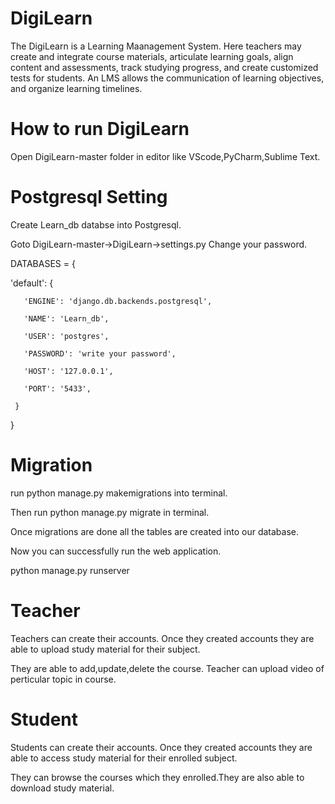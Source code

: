 # DigiLearn

The DigiLearn is a Learning Maanagement System. Here teachers may create and integrate course materials, articulate learning goals, align content and assessments, track studying progress, and create customized tests for students. An LMS allows the communication of learning objectives, and organize learning timelines.

# How to run DigiLearn
 
Open DigiLearn-master folder in editor like VScode,PyCharm,Sublime Text.

# Postgresql Setting

Create Learn_db databse into Postgresql.

Goto DigiLearn-master->DigiLearn->settings.py Change your password.

DATABASES = {

   'default': {
	 
       'ENGINE': 'django.db.backends.postgresql',
			 
       'NAME': 'Learn_db',
			 
       'USER': 'postgres',
			 
       'PASSWORD': 'write your password',
			 
       'HOST': '127.0.0.1',
			 
       'PORT': '5433',
			 
  	 }
	 
}

# Migration

run python manage.py makemigrations into terminal.

Then run python manage.py migrate in terminal.

Once migrations are done all the tables are created into our database.

Now you can successfully run the web application.

python manage.py runserver

# Teacher

Teachers can create their accounts.
Once they created accounts they are able to upload study material for their subject.

They are able to add,update,delete the course.
Teacher can upload video of perticular topic in course.

# Student

Students can create their accounts.
Once they created accounts they are able to access study material for their enrolled subject.

They can browse the courses which they enrolled.They are also able to download study material.
